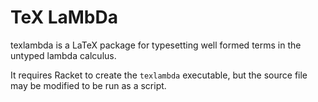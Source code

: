# TeX LaMbDa

texlambda is a LaTeX package for typesetting well formed terms in the untyped lambda calculus.

It requires Racket to create the `texlambda` executable, but the source file may be modified to 
be run as a script.
